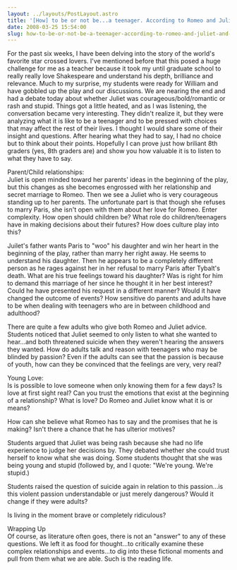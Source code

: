 ```yaml
---
layout: ../layouts/PostLayout.astro
title: '[How] to be or not be...a teenager. According to Romeo and Juliet (and some fantastic 8th graders)'
date: 2008-03-25 15:54:00
slug: how-to-be-or-not-be-a-teenager-according-to-romeo-and-juliet-and-some-fantastic-8th-graders
---
```


For the past six weeks, I have been delving into the story of the world's favorite star crossed lovers. I've mentioned before that this posed a huge challenge for me as a teacher because it took my until graduate school to really really love Shakespeare and understand his depth, brilliance and relevance. Much to my surprise, my students were ready for William and have gobbled up the play and our discussions. We are nearing the end and had a debate today about whether Juliet was courageous/bold/romantic or rash and stupid. Things got a little heated, and as I was listening, the conversation became very interesting. They didn't realize it, but they were analyzing what it is like to be a teenager and to be pressed with choices that may affect the rest of their lives. I thought I would share some of their insight and questions. After hearing what they had to say, I had no choice but to think about their points. Hopefully I can prove just how briliant 8th graders (yes, 8th graders are) and show you how valuable it is to listen to what they have to say.

Parent/Child relationships:  
Juliet is open minded toward her parents' ideas in the beginning of the play, but this changes as she becomes engrossed with her relationship and secret marriage to Romeo. Then we see a Juliet who is very courageous standing up to her parents. The unfortunate part is that though she refuses to marry Paris, she isn't open with them about her love for Romeo. Enter complexity. How open should children be? What role do children/teenagers have in making decisions about their futures? How does culture play into this?

Juilet's father wants Paris to "woo" his daughter and win her heart in the beginning of the play, rather than marry her right away. He seems to understand his daughter. Then he appears to be a completely different person as he rages against her in her refusal to marry Paris after Tybalt's death. What are his true feelings toward his daughter? Was is right for him to demand this marriage of her since he thought it in her best interest? Could he have presented his request in a different manner? Would it have changed the outcome of events? How sensitive do parents and adults have to be when dealing with teenagers who are in between childhood and adulthood?

There are quite a few adults who give both Romeo and Juliet advice. Students noticed that Juliet seemed to only listen to what she wanted to hear...and both threatened suicide when they weren't hearing the answers they wanted. How do adults talk and reason with teenagers who may be blinded by passion? Even if the adults can see that the passion is because of youth, how can they be convinced that the feelings are very, very real?

Young Love:  
Is is possible to love someone when only knowing them for a few days? Is love at first sight real? Can you trust the emotions that exist at the beginning of a relationship? What is love? Do Romeo and Juliet know what it is or means?

How can she believe what Romeo has to say and the promises that he is making? Isn't there a chance that he has ulterior motives?

Students argued that Juliet was being rash because she had no life experience to judge her decisions by. They debated whether she could trust herself to know what she was doing. Some students thought that she was being young and stupid (followed by, and I quote: "We're young. We're stupid.)

Students raised the question of suicide again in relation to this passion...is this violent passion understandable or just merely dangerous? Would it change if they were adults?

Is living in the moment brave or completely ridiculous?

Wrapping Up  
Of course, as literature often goes, there is not an "answer" to any of these questions. We left it as food for thought...to critically examine these complex relationships and events...to dig into these fictional moments and pull from them what we are able. Such is the reading life.
